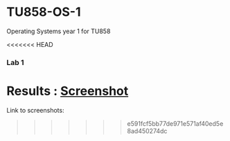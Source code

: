 # TU858-OS-1
Operating Systems year 1 for TU858

<<<<<<< HEAD
### Lab 1

Results : [Screenshot](https://github.com/Yan-Sav/TU858-OS-1/blob/test-branch/Operating%20Systems%20code%20space%20screenshot.png)
=======
Link to screenshots:
>>>>>>> e591fcf5bb77de971e571af40ed5e8ad450274dc
